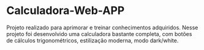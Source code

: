 # Calculadora-Web-APP

Projeto realizado para aprimorar e treinar conhecimentos adquiridos. Nesse projeto foi desenvolvido uma calculadora bastante completa, com botões de cálculos trigonométricos, estilização moderna, modo dark/white.   
